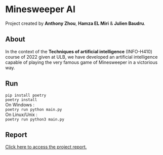 # Minesweeper AI
Project created by **Anthony Zhou**, **Hamza EL Miri** \& **Julien Baudru**.

## About
In the context of the **Techniques of artificial intelligence** (INFO-H410) course of 2022 given at ULB, we have developed an artificial intelligence capable of playing the very famous game of Minesweeper in a victorious way.

## Run
`pip install poetry` <br>
`poetry install` <br>
On Windows : <br>
`poetry run python main.py` <br>
On Linux/Unix : <br>
`poetry run python3 main.py`

## Report
[Click here to access the project report.](https://www.overleaf.com/2571728687wmdkdjgyndzs)
